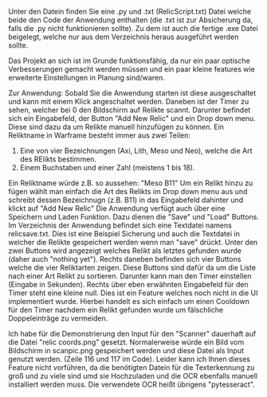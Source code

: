 Unter den Datein finden Sie eine .py und .txt (RelicScript.txt) Datei welche beide den Code der Anwendung enthalten (die .txt ist zur Absicherung da, falls die .py nicht funktionieren sollte). Zu dem ist auch die fertige .exe Datei beigelegt, welche nur aus dem Verzeichnis heraus ausgeführt werden sollte.

Das Projekt an sich ist im Grunde funktionsfähig, da nur ein paar optische Verbesserungen gemacht werden müssen und ein paar kleine features wie erweiterte Einstellungen in Planung sind/waren.

Zur Anwendung:
Sobald Sie die Anwendung starten ist diese ausgeschaltet und kann mit einem Klick angeschaltet werden. Daneben ist der Timer zu sehen, welcher bei 0 den Bildschirm auf Relikte scannt. Darunter befindet sich ein Eingabefeld, der Button "Add New Relic" und ein Drop down menu. Diese sind dazu da um Relikte manuell hinzufügen zu können.
Ein Reliktname in Warframe besteht immer aus zwei Teilen:
1. Eine von vier Bezeichnungen (Axi, Lith, Meso und Neo), welche die Art des RElikts bestimmen.
2. Einem Buchstaben und einer Zahl (meistens 1 bis 18).

Ein Reliktname würde z.B. so aussehen: "Meso B11"
Um ein Relikt hinzu zu fügen wählt man einfach die Art des Relikts im Drop down menu aus und schreibt dessen Bezeichnugn (z.B. B11) in das Eingabefeld dahinter und klickt auf "Add New Relic"
Die Anwendung verfügt auch über eine Speichern und Laden Funktion. Dazu dienen die "Save" und "Load" Buttons. Im Verzeichnis der Anwendung befindet sich eine Textdatei namens relicsave.txt. Dies ist eine Beispiel Sicherung und auch die Textdatei in welcher die Relikte gespeichert werden wenn man "save" drückt. Unter den zwei Buttons wird angezeigt welches Relikt als letztes gefunden wurde (daher auch "nothing yet"). Rechts daneben befinden sich vier Buttons welche die vier Reliktarten zeigen. Diese Buttons sind dafür da um die Liste nach einer Art Relikt zu sortieren. Darunter kann man den Timer einstellen (Eingabe in Sekunden). Rechts über eben erwähnten Eingabefeld für den Timer steht eine kleine null. Dies ist ein Feature welches noch nicht in die UI implementiert wurde. Hierbei handelt es sich einfach um einen Cooldown für den Timer nachdem ein Relikt gefunden wurde um fälschliche Doppeleinträge zu vermeiden.

Ich habe für die Demonstrierung den Input für den "Scanner" dauerhaft auf die Datei "relic coords.png" gesetzt. Normalerweise würde ein Bild vom Bildschirm in scanpic.png gespeichert werden und diese Datei als Input genutzt werden. (Zeile 116 und 117 im Code). Leider kann ich Ihnen dieses Feature nicht vorführen, da die benötigten Datein für die Texterkennung zu groß und zu viele sind umd sie Hochzuladen und die OCR ebenfalls manuell installiert werden muss. Die verwendete OCR heißt übrigens "pytesseract".
